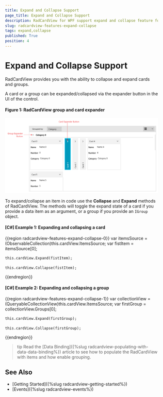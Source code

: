 ```yaml
---
title: Expand and Collapse Support
page_title: Expand and Collapse Support
description: RadCardView for WPF support expand and collapse feature for its items.
slug: radcardview-features-expand-collapse
tags: expand,collapse
published: True
position: 4
---
```


# Expand and Collapse Support

RadCardView provides you with the ability to collapse and expand cards and groups.

A card or a group can be expanded/collapsed via the expander button in the UI of the control.

#### Figure 1: RadCardView group and card expander
![{{ site.framework_name }} RadCardView RadCardView group and card expander](images/radcardview-features-expand-collapse-0.png)

To expand/collapse an item in code use the __Collapse__ and __Expand__ methods of RadCardView. The methods will toggle the expand state of a card if you provide a data item as an argument, or a group if you provide an `IGroup` object.

#### __[C#] Example 1: Expanding and collapsing a card__
{{region radcardview-features-expand-collapse-0}}
	var itemsSource = (ObservableCollection<MyDataItem>)this.cardView.ItemsSource;
	var fistItem = itemsSource[0];
	
	this.cardView.Expand(fistItem);

	this.cardView.Collapse(fistItem);
{{endregion}}

#### __[C#] Example 2: Expanding and collapsing a group__
{{region radcardview-features-expand-collapse-1}}
	var collectionView = (QueryableCollectionView)this.cardView.ItemsSource;
	var firstGroup = collectionView.Groups[0];
	
	this.cardView.Expand(firstGroup);

	this.cardView.Collapse(firstGroup);
{{endregion}}

>tip Read the [Data Binding]({%slug radcardview-populating-with-data-data-binding%}) article to see how to populate the RadCardView with items and how enable grouping.

## See Also
* [Getting Started]({%slug radcardview-getting-started%})
* [Events]({%slug radcardview-events%})